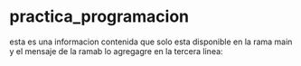 # practica_programacion
esta es una informacion contenida que solo esta disponible en la rama main y el mensaje de la ramab lo agregagre en la tercera linea:
